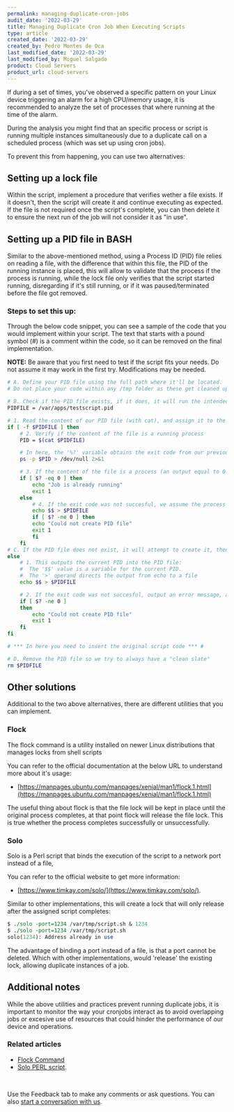```yaml
---
permalink: managing-duplicate-cron-jobs
audit_date: '2022-03-29'
title: Managing Duplicate Cron Job When Executing Scripts
type: article
created_date: '2022-03-29'
created_by: Pedro Montes de Oca
last_modified_date: '2022-03-29'
last_modified_by: Miguel Salgado
product: Cloud Servers
product_url: cloud-servers
---
```

 
If during a set of times, you've observed a specific pattern on your Linux device triggering an alarm for a high CPU/memory usage, it is recommended to analyze the set of processes that where running at the time of the alarm.

During the analysis you might find that an specific process or script is running multiple instances simultaneously due to a duplicate call on a scheduled process (which was set up using cron jobs).

To prevent this from happening, you can use two alternatives:
 
## Setting up a **lock file**

Within the script, implement a procedure that verifies wether a file exists. If it doesn't, then the script will create it and continue executing as expected. If the file is not required once the script's complete, you can then delete it to ensure the next run of the job will not consider it as "in use".

## Setting up a **PID file** in BASH
 
Similar to the above-mentioned method, using a Process ID (PID) file relies on reading a file, with the difference that within this file, the PID of the running instance is placed, this will allow to validate that the process if the process is running, while the lock file only verifies that the script started running, disregarding if it's still running, or if it was paused/terminated before the file got removed.

### Steps to set this up:

Through the below code snippet, you can see a sample of the code that you would implement within your script.
The text that starts with a pound symbol (#) is a comment within the code, so it can be removed on the final implementation.

**NOTE:** Be aware that you first need to test if the script fits your needs. Do not assume it may work in the first try. Modifications may be needed.

```bash
# A. Define your PID file using the full path where it'll be located.
# Do not place your code within any /tmp folder as these get cleaned up automatically and might interfere with the expected behaviour of the script.

# B. Check if the PID file exists, if it does, it will run the intended function.
PIDFILE = /var/apps/testscript.pid

# 1. Read the content of our PID file (with cat), and assign it to the PID variable
if [ -f $PIDFILE ] then
    # 2. Verify if the content of the file is a running process
    PID = $(cat $PIDFILE)

    # In here, the '%?' variable obtains the exit code from our previous command
    ps -p $PID > /dev/null 2>&1

    # 3. If the content of the file is a process (an output equal to 0 means succesful), output a message, and exit the application.
    if [ $? -eq 0 ] then
        echo "Job is already running"
        exit 1
    else
        # 4. If the exit code was not succesful, we assume the process was not running, so we place the current process ID into the PID File
        echo $$ > $PIDFILE
        if [ $? -ne 0 ] then
        echo "Could not create PID file"
        exit 1
        fi
    fi
# C. If the PID file does not exist, it will attempt to create it, then run the code
else
    # 1. This outputs the current PID into the PID file:
    #  The '$$' value is a variable for the current PID.
    #  The '>' operand directs the output from echo to a file
    echo $$ > $PIDFILE

    # 2. If the exit code was not succesful, output an error message, and exit the application.
    if [ $? -ne 0 ]
    then
        echo "Could not create PID file"
        exit 1
    fi
fi

# *** In here you need to insert the original script code *** #

# D. Remove the PID file so we try to always have a "clean slate"
rm $PIDFILE
```

## Other solutions

Additional to the two above alternatives, there are different utilities that you can implement.

### Flock

   The flock command is a utility installed on newer Linux distributions that manages locks from shell scripts

   You can refer to the official documentation at the below URL to understand more about it's usage:
   - [https://manpages.ubuntu.com/manpages/xenial/man1/flock.1.html](https://manpages.ubuntu.com/manpages/xenial/man1/flock.1.html)

   The useful thing about flock is that the file lock will be kept in place until the original process completes, at that point flock will release the file lock. This is true whether the process completes successfully or unsuccessfully.

### Solo

   Solo is a Perl script that binds the execution of the script to a network port instead of a file, 
   
   You can refer to the official website to get more information:
   - [https://www.timkay.com/solo/](https://www.timkay.com/solo/).
     
   Similar to other implementations, this will create a lock that will only release after the assigned script completes:

   ```Perl
   $ ./solo -port=1234 /var/tmp/script.sh & 1234
   $ ./solo -port=1234 /var/tmp/script.sh
   solo(1234): Address already in use
   ```

   The advantage of binding a port instead of a file, is that a port cannot be deleted. Which with other implementations, would 'release' the existing lock, allowing duplicate instances of a job. 

## Additional notes

   While the above utilities and practices prevent running duplicate jobs, it is important to monitor the way your cronjobs interact as to avoid overlapping jobs or excesive use of resources that could hinder the performance of our device and operations.

### Related articles

- [Flock Command](https://manpages.ubuntu.com/manpages/xenial/man1/flock.1.html)
- [Solo PERL script](https://www.timkay.com/solo/).


<br>

Use the Feedback tab to make any comments or ask questions. You can also [start a conversation with us](https://www.rackspace.com/contact).
